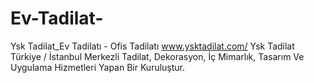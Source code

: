 # Ev-Tadilat-
Ysk Tadilat_Ev Tadilatı - Ofis Tadilatı www.ysktadilat.com/ Ysk Tadilat Türkiye / İstanbul Merkezli Tadilat, Dekorasyon, İç Mimarlık, Tasarım Ve Uygulama Hizmetleri Yapan Bir Kuruluştur.
